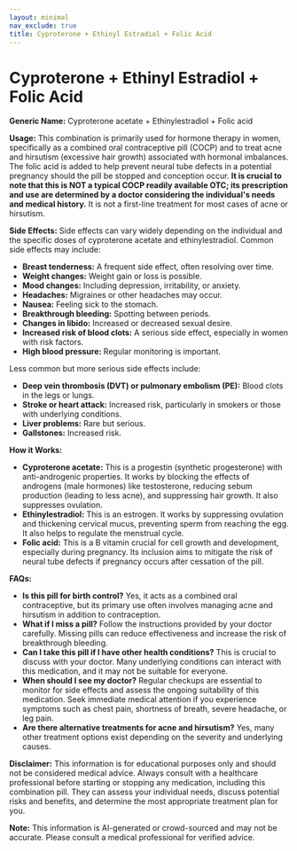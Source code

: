 ```yaml
---
layout: minimal
nav_exclude: true
title: Cyproterone + Ethinyl Estradiol + Folic Acid
---
```


# Cyproterone + Ethinyl Estradiol + Folic Acid

**Generic Name:** Cyproterone acetate + Ethinylestradiol + Folic acid

**Usage:** This combination is primarily used for hormone therapy in women, specifically as a combined oral contraceptive pill (COCP) and to treat acne and hirsutism (excessive hair growth) associated with hormonal imbalances.  The folic acid is added to help prevent neural tube defects in a potential pregnancy should the pill be stopped and conception occur.  **It is crucial to note that this is NOT a typical COCP readily available OTC; its prescription and use are determined by a doctor considering the individual's needs and medical history.**  It is not a first-line treatment for most cases of acne or hirsutism.

**Side Effects:**  Side effects can vary widely depending on the individual and the specific doses of cyproterone acetate and ethinylestradiol. Common side effects may include:

* **Breast tenderness:** A frequent side effect, often resolving over time.
* **Weight changes:**  Weight gain or loss is possible.
* **Mood changes:**  Including depression, irritability, or anxiety.
* **Headaches:** Migraines or other headaches may occur.
* **Nausea:** Feeling sick to the stomach.
* **Breakthrough bleeding:** Spotting between periods.
* **Changes in libido:**  Increased or decreased sexual desire.
* **Increased risk of blood clots:** A serious side effect, especially in women with risk factors.
* **High blood pressure:**  Regular monitoring is important.


Less common but more serious side effects include:

* **Deep vein thrombosis (DVT) or pulmonary embolism (PE):** Blood clots in the legs or lungs.
* **Stroke or heart attack:** Increased risk, particularly in smokers or those with underlying conditions.
* **Liver problems:**  Rare but serious.
* **Gallstones:** Increased risk.


**How it Works:**

* **Cyproterone acetate:** This is a progestin (synthetic progesterone) with anti-androgenic properties.  It works by blocking the effects of androgens (male hormones) like testosterone, reducing sebum production (leading to less acne), and suppressing hair growth. It also suppresses ovulation.
* **Ethinylestradiol:** This is an estrogen.  It works by suppressing ovulation and thickening cervical mucus, preventing sperm from reaching the egg. It also helps to regulate the menstrual cycle.
* **Folic acid:**  This is a B vitamin crucial for cell growth and development, especially during pregnancy. Its inclusion aims to mitigate the risk of neural tube defects if pregnancy occurs after cessation of the pill.


**FAQs:**

* **Is this pill for birth control?**  Yes, it acts as a combined oral contraceptive, but its primary use often involves managing acne and hirsutism in addition to contraception.
* **What if I miss a pill?** Follow the instructions provided by your doctor carefully.  Missing pills can reduce effectiveness and increase the risk of breakthrough bleeding.
* **Can I take this pill if I have other health conditions?**  This is crucial to discuss with your doctor.  Many underlying conditions can interact with this medication, and it may not be suitable for everyone.
* **When should I see my doctor?**  Regular checkups are essential to monitor for side effects and assess the ongoing suitability of this medication.  Seek immediate medical attention if you experience symptoms such as chest pain, shortness of breath, severe headache, or leg pain.
* **Are there alternative treatments for acne and hirsutism?** Yes, many other treatment options exist depending on the severity and underlying causes.


**Disclaimer:** This information is for educational purposes only and should not be considered medical advice.  Always consult with a healthcare professional before starting or stopping any medication, including this combination pill.  They can assess your individual needs, discuss potential risks and benefits, and determine the most appropriate treatment plan for you.


**Note:** This information is AI-generated or crowd-sourced and may not be accurate. Please consult a medical professional for verified advice.